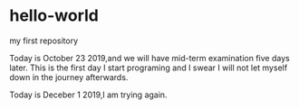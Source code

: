 # hello-world
my first repository

Today is October 23 2019,and we will have mid-term examination five days later.
This is the first day I start programing and I swear I will not let myself down in the journey afterwards.

Today is Deceber 1 2019,I am trying again.